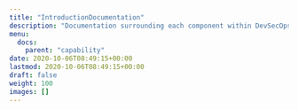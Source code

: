 ```yaml
---
title: "IntroductionDocumentation"
description: "Documentation surrounding each component within DevSecOps."
menu:
  docs:
    parent: "capability"
date: 2020-10-06T08:49:15+00:00
lastmod: 2020-10-06T08:49:15+00:00
draft: false
weight: 100
images: []
---
```

